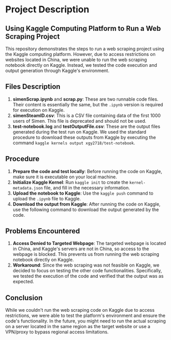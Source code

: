 # Project Description

## Using Kaggle Computing Platform to Run a Web Scraping Project

This repository demonstrates the steps to run a web scraping project using the Kaggle computing platform. However, due to access restrictions on websites located in China, we were unable to run the web scraping notebook directly on Kaggle. Instead, we tested the code execution and output generation through Kaggle's environment.

## Files Description

1. **simenScrap.ipynb** and **scrap.py**: These are two runnable code files. Their content is essentially the same, but the `.ipynb` version is required for execution on Kaggle.
2. **simenSteamID.csv**: This is a CSV file containing data of the first 1000 users of Simen. This file is deprecated and should not be used.
3. **test-notebook.log** and **testOutputFile.csv**: These are the output files generated during the test run on Kaggle. We used the standard procedure to download these outputs from Kaggle by executing the command `kaggle kernels output xgy2718/test-notebook`.

## Procedure

1. **Prepare the code and test locally**: Before running the code on Kaggle, make sure it is executable on your local machine.
2. **Initialize Kaggle Kernel**: Run `kaggle init` to create the `kernel-metadata.json` file, and fill in the necessary information.
3. **Upload the notebook to Kaggle**: Use the `kaggle push` command to upload the `.ipynb` file to Kaggle.
4. **Download the output from Kaggle**: After running the code on Kaggle, use the following command to download the output generated by the code.

## Problems Encountered

1. **Access Denied to Targeted Webpage**: The targeted webpage is located in China, and Kaggle's servers are not in China, so access to the webpage is blocked. This prevents us from running the web scraping notebook directly on Kaggle.
2. **Workaround**: Since the web scraping was not feasible on Kaggle, we decided to focus on testing the other code functionalities. Specifically, we tested the execution of the code and verified that the output was as expected.

## Conclusion

While we couldn't run the web scraping code on Kaggle due to access restrictions, we were able to test the platform's environment and ensure the code's functionality. In the future, you might need to run the actual scraping on a server located in the same region as the target website or use a VPN/proxy to bypass regional access limitations.
